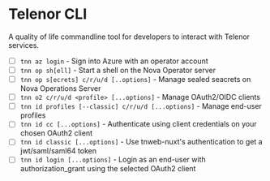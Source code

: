 # Telenor CLI

A quality of life commandline tool for developers to interact with Telenor
services.

<!-- prettier-ignore -->
- [ ] `tnn az login` - Sign into Azure with an operator account
- [ ] `tnn op sh[ell]` - Start a shell on the Nova Operator server
- [ ] `tnn op s[ecrets] c/r/u/d [..options]` - Manage sealed seacrets on Nova Operations Server
- [ ] `tnn o2 c/r/u/d <profile> [...options]` - Manage OAuth2/OIDC clients
- [ ] `tnn id profiles [--classic] c/r/u/d [...options]` - Manage end-user profiles
- [ ] `tnn id cc [...options]` - Authenticate using client credentials on your chosen OAuth2 client
- [ ] `tnn id classic [...options]` - Use tnweb-nuxt's authentication to get a jwt/saml/saml64 token
- [ ] `tnn id login [...options]` - Login as an end-user with authorization_grant using the selected OAuth2 client
